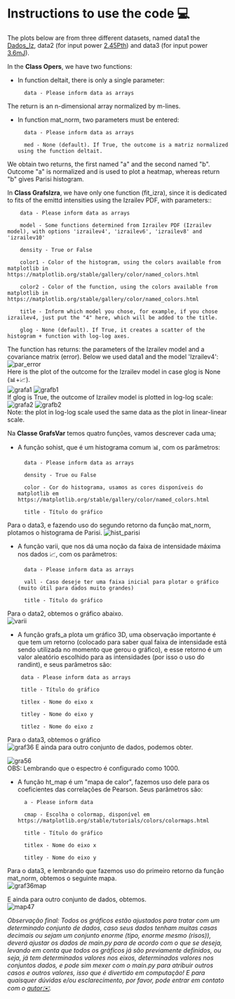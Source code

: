 # Instructions to use the code 💻

The plots below are from three different datasets, named data1 the [Dados_Iz](https://github.com/Ell-neto/Statisc_Analy_RL/blob/master/data/Dados_Iz.xlsx), data2 (for input power [2.45Pth](https://github.com/Ell-neto/Statisc_Analy_RL/blob/master/data/PPth245.xlsx)) and data3 (for input power [3.6mJ](https://github.com/Ell-neto/Statisc_Analy_RL/blob/master/data/3.6mJ.xlsx)).  

In the **Class Opers**, we have two functions:  
- In function deltait, there is only a single parameter:  

        data - Please inform data as arrays  
The return is an n-dimensional array normalized by m-lines.

- In function mat_norm, two parameters must be entered:

        data - Please inform data as arrays
        
        med - None (default). If True, the outcome is a matriz normalized using the function deltait.
We obtain two returns, the first named "a" and the second named "b". Outcome "a" is normalized and is used to plot a heatmap, whereas return "b" gives Parisi histogram.           


In **Class GrafsIzra**, we have only one function (fit_izra), since it is dedicated to fits of the emittd intensities using the Izrailev PDF, with parameters::  

        data - Please inform data as arrays
        
        model - Some functions determined from Izrailev PDF (Izrailev model), with options 'izrailev4', 'izrailev6', 'izrailev8' and 'izrailev10'
        
        density - True or False
        
        color1 - Color of the histogram, using the colors available from matplotlib in https://matplotlib.org/stable/gallery/color/named_colors.html
        
        color2 - Color of the function, using the colors available from matplotlib in https://matplotlib.org/stable/gallery/color/named_colors.html
        
        title - Inform which model you chose, for example, if you chose izrailev4, just put the "4" here, which will be added to the title.
        
        glog - None (default). If True, it creates a scatter of the histogram + function with log-log axes.
        
The function has returns: the parameters of the Izrailev model and a covariance matrix (error). Below we used data1 and the model 'Izrailev4':  
![par_error](https://github.com/Ell-neto/Statisc_Analy_RL/blob/master/Instruction/img/params_error.png)  
Here is the plot of the outcome for the Izrailev model in case glog is None (📊+📈).  
![grafa1](https://github.com/Ell-neto/Statisc_Analy_RL/blob/master/Instruction/img/Figure_1a.png)
![grafb1](https://github.com/Ell-neto/Statisc_Analy_RL/blob/master/Instruction/img/Figure_2a.png)  
If glog is True, the outcome of Izrailev model is plotted in log-log scale:  
![grafa2](https://github.com/Ell-neto/Statisc_Analy_RL/blob/master/Instruction/img/Figure_1b.png)
![grafb2](https://github.com/Ell-neto/Statisc_Analy_RL/blob/master/Instruction/img/Figure_2b.png)  
Note: the plot in log-log scale used the same data as the plot in linear-linear scale.    

Na **Classe GrafsVar** temos quatro funções, vamos descrever cada uma;
- A função sohist, que é um histograma comum 📊, com os parâmetros:  

        data - Please inform data as arrays
        
        density - True ou False
        
        color - Cor do histograma, usamos as cores disponíveis do matplotlib em https://matplotlib.org/stable/gallery/color/named_colors.html
        
        title - Título do gráfico  
Para o data3, e fazendo uso do segundo retorno da função mat_norm, plotamos o histograma de Parisi.
![hist_parisi](https://github.com/Ell-neto/Statisc_Analy_RL/blob/master/Instruction/img/36_histoparisi.png)

- A função varii, que nos dá uma noção da faixa de intensidade máxima nos dados 📈, com os parâmetros:

        data - Please inform data as arrays
        
        vall - Caso deseje ter uma faixa inicial para plotar o gráfico (muito útil para dados muito grandes)
        
        title - Título do gráfico  
 Para o data2, obtemos o gráfico abaixo.  
 ![varii](https://github.com/Ell-neto/Statisc_Analy_RL/blob/master/Instruction/img/intens_max.png)  
 
 - A função grafs_a plota um gráfico 3D, uma observação importante é que tem um retorno (colocado para saber qual faixa de intensidade está sendo utilizada no momento que gerou o gráfico), e esse retorno é um valor aleatório escolhido para as intensidades (por isso o uso do randint), e seus parâmetros são:
        
        data - Please inform data as arrays
        
        title - Título do gráfico  

        titlex - Nome do eixo x

        titley - Nome do eixo y
     
        titlez - Nome do eixo z 
        
Para o data3, obtemos o gráfico  
![graf36](https://github.com/Ell-neto/Statisc_Analy_RL/blob/master/Instruction/img/3d_36.png)
E ainda para outro conjunto de dados, podemos obter.  

![gra56](https://github.com/Ell-neto/Statisc_Analy_RL/blob/master/Instruction/img/fig56.png)  
OBS: Lembrando que o espectro é configurado como 1000.

- A função ht_map é um "mapa de calor", fazemos uso dele para os coeficientes das correlações de Pearson. Seus parâmetros são:

        a - Please inform data
        
        cmap - Escolha o colormap, disponível em https://matplotlib.org/stable/tutorials/colors/colormaps.html
        
        title - Título do gráfico  

        titlex - Nome do eixo x

        titley - Nome do eixo y
     
Para o data3, e lembrando que fazemos uso do primeiro retorno da função mat_norm, obtemos o seguinte mapa.  
![graf36map](https://github.com/Ell-neto/Statisc_Analy_RL/blob/master/Instruction/img/36_mapcalor.png)  

E ainda para outro conjunto de dados, obtemos.  
![map47](https://github.com/Ell-neto/Statisc_Analy_RL/blob/master/Instruction/img/mp_cal47.png)  


*Observação final: Todos os gráficos estão ajustados para tratar com um determinado conjunto de dados, caso seus dados tenham muitas casas decimais ou sejam um conjunto enorme (tipo, enorme mesmo (risos)), deverá ajustar os dados de main.py para de acordo com o que se deseja, levando em conta que todos os gráficos já são previamente definidos, ou seja, já tem determinados valores nos eixos, determinados valores nos conjuntos dados, e pode sim mexer com o main.py para atribuir outros casos e outros valores, isso que é divertido em computação! E para quaisquer dúvidas e/ou esclarecimento, por favor, pode entrar em contato com o [autor✉️](mailto:manoelfsneto@live.com).*
